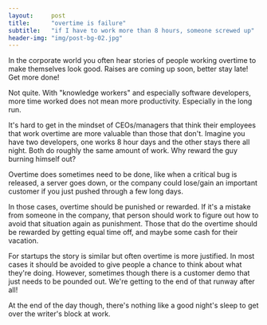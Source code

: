 ```yaml
---
layout:     post
title:      "overtime is failure"
subtitle:   "if I have to work more than 8 hours, someone screwed up"
header-img: "img/post-bg-02.jpg"
---
```


In the corporate world you often hear stories of people working overtime
to make themselves look good. Raises are coming up soon, better stay late!
Get more done!

Not quite. With "knowledge workers" and especially software developers,
more time worked does not mean more productivity. Especially in the long run.

It's hard to get in the mindset of CEOs/managers that think their employees
that work overtime are more valuable than those that don't. Imagine you have
two developers, one works 8 hour days and the other stays there all night.
Both do roughly the same amount of work. Why reward the guy burning himself out?

Overtime does sometimes need to be done, like when a critical bug is released,
a server goes down, or the company could lose/gain an important customer if you
just pushed through a few long days.

In those cases, overtime should be punished or rewarded. If it's a mistake from
someone in the company, that person should work to figure out how to avoid
that situation again as punishment. Those that do the overtime should be
rewarded by getting equal time off, and maybe some cash for their vacation.

For startups the story is similar but often overtime is more justified. In
most cases it should be avoided to give people a chance to think about what
they're doing. However, sometimes though there is a customer demo that just needs to be
pounded out. We're getting to the end of that runway after all!

At the end of the day though, there's nothing like a good night's sleep
to get over the writer's block at work.
